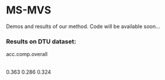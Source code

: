 # MS-MVS
Demos and results of our method. Code will be available soon...

<h3>Results on DTU dataset:</h3>
<table>
<lr>acc.</lr>
<lr>comp.</lr>
<lr>overall</lr>
</table>
0.363	 0.286	0.324
